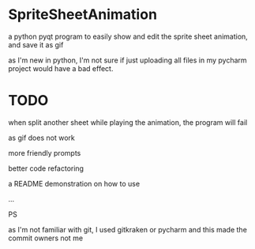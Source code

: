 # SpriteSheetAnimation
a python pyqt program to easily show and edit the sprite sheet animation, and save it as gif

as I'm new in python, I'm not sure if just uploading all files in my pycharm project would have a bad effect.

# TODO

when split another sheet while playing the animation, the program will fail

as gif does not work

more friendly prompts

better code refactoring

a README demonstration on how to use

...




PS

as I'm not familiar with git, I used gitkraken or pycharm and this made the commit owners not me
